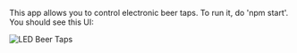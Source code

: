 This app allows you to control electronic beer taps.  To run it, do 'npm start'.  You should see this UI:

![LED Beer Taps](https://farm6.staticflickr.com/5796/23654331246_adbd49bca0_k_d.jpg "Beer control GUI")